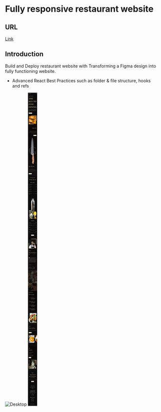 # Fully responsive restaurant website
## URL
[Link](https://fully-responsive-restaurant-website.netlify.app/)
## Introduction
Build and Deploy restaurant website with Transforming a Figma design into fully functioning website.

- Advanced React Best Practices such as folder & file structure, hooks and refs


![Desktop](https://github.com/LyonWang25/Fully-responsive-restaurant-website/blob/master/screenshot/Gericht%20Restaurant-desktop.png)
![Mobile](https://github.com/LyonWang25/Fully-responsive-restaurant-website/blob/master/screenshot/Gericht%20Restaurant-mobile.png)



